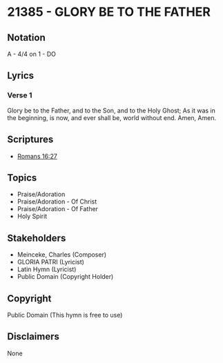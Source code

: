 # 21385 - GLORY BE TO THE FATHER

## Notation

A - 4/4 on 1 - DO

## Lyrics

### Verse 1

Glory be to the Father, and to the Son, and to the Holy Ghost; As it was in the beginning, is now, and ever shall be, world without end. Amen, Amen.


## Scriptures

- [Romans 16:27](https://www.biblegateway.com/passage/?search=Romans%2016%3A27)

## Topics

- Praise/Adoration
- Praise/Adoration - Of Christ
- Praise/Adoration - Of Father
- Holy Spirit

## Stakeholders

- Meinceke, Charles (Composer)
- GLORIA PATRI (Lyricist)
- Latin Hymn (Lyricist)
- Public Domain (Copyright Holder)

## Copyright

Public Domain
(This hymn is free to use)

## Disclaimers

None

